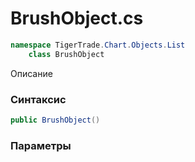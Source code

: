 
# BrushObject.cs
```csharp
namespace TigerTrade.Chart.Objects.List  
    class BrushObject
```

Описание

### Синтаксис
```csharp
public BrushObject()
```

### Параметры

                    
                    
